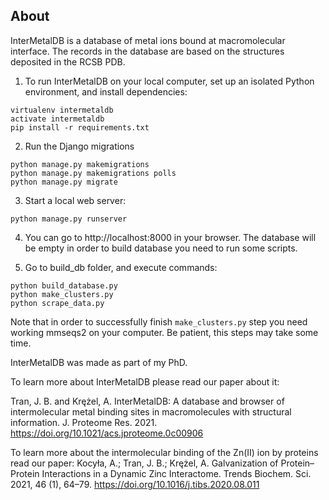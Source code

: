 ## About

InterMetalDB is a database of metal ions bound at macromolecular interface.
The records in the database are based on the structures deposited in the RCSB PDB.


1. To run InterMetalDB on your local computer, set up an isolated Python environment, and install dependencies:

```
virtualenv intermetaldb
activate intermetaldb
pip install -r requirements.txt
```

2. Run the Django migrations
```
python manage.py makemigrations
python manage.py makemigrations polls
python manage.py migrate
```

3. Start a local web server:

```
python manage.py runserver
```

4. You can go to http://localhost:8000 in your browser. The database will be empty in order to build database you need to run some scripts.

5. Go to build_db folder, and execute commands:

```
python build_database.py
python make_clusters.py
python scrape_data.py
```
Note that in order to successfully finish `make_clusters.py` step you need working mmseqs2 on your computer.
Be patient, this steps may take some time.



InterMetalDB was made as part of my PhD.


To learn more about InterMetalDB please read our paper about it:


Tran, J. B. and Krężel, A. InterMetalDB: A database and browser of intermolecular metal binding sites in macromolecules with structural information. J. Proteome Res. 2021. https://doi.org/10.1021/acs.jproteome.0c00906


To learn more about the intermolecular binding of the Zn(II) ion by proteins read our paper: Kocyła, A.; Tran, J. B.; Krężel, A. Galvanization of Protein–Protein Interactions in a Dynamic Zinc Interactome. Trends Biochem. Sci. 2021, 46 (1), 64–79. https://doi.org/10.1016/j.tibs.2020.08.011
